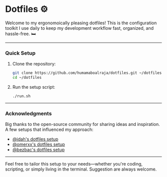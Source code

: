 # Dotfiles ⚙️

Welcome to my ergonomoically pleasing dotfiles! This is the configuration toolkit I use daily to keep my development workflow fast, organized, and hassle-free. 🛏️

---

### **Quick Setup**
1. Clone the repository:
   ```bash
   git clone https://github.com/humamaboalraja/dotfiles.git ~/dotfiles
   cd ~/dotfiles
   ```
2. Run the setup script:
   ```bash
   ./run.sh
   ```

---

### **Acknowledgments**
Big thanks to the open-source community for sharing ideas and inspiration. A few setups that influenced my approach:
- [@jdah's dotfiles setup](https://github.com/jdah/dotfiles)
- [@omerxx's dotfiles setup](https://github.com/omerxx/dotfiles)
- [@bezbac's dotfiles setup](https://github.com/bezbac/dotfiles)
---

Feel free to tailor this setup to your needs—whether you're coding, scripting, or simply living in the terminal. Suggestion are always welcome. 


